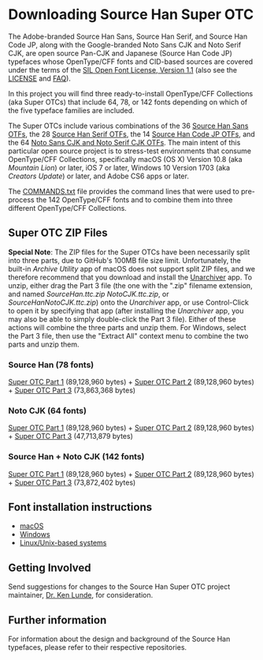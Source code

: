 # Downloading Source Han Super OTC

The Adobe-branded Source Han Sans, Source Han Serif, and Source Han Code JP, along with the Google-branded Noto Sans CJK and Noto Serif CJK, are open source Pan-CJK and Japanese (Source Han Code JP) typefaces whose OpenType/CFF fonts and CID-based sources are covered under the terms of the [SIL Open Font License, Version 1.1](http://scripts.sil.org/OFL) (also see the [LICENSE](LICENSE.txt) and [FAQ](http://scripts.sil.org/cms/scripts/page.php?item_id=OFL-FAQ_web)).

In this project you will find three ready-to-install OpenType/CFF Collections (aka Super OTCs) that include 64, 78, or 142 fonts depending on which of the five typeface families are included.

The Super OTCs include various combinations of the 36 [Source Han Sans OTFs](https://github.com/adobe-fonts/source-han-sans/tree/release/OTF), the 28 [Source Han Serif OTFs](https://github.com/adobe-fonts/source-han-serif/tree/release/OTF), the 14 [Source Han Code JP OTFs](https://github.com/adobe-fonts/source-han-code-jp/tree/release/OTF), and the 64 [Noto Sans CJK and Noto Serif CJK OTFs](https://github.com/googlei18n/noto-cjk). The main intent of this particular open source project is to stress-test environments that consume OpenType/CFF Collections, specifically macOS (OS X) Version 10.8 (aka *Mountain Lion*) or later, iOS 7 or later, Windows 10 Version 1703 (aka *Creators Update*) or later, and Adobe CS6 apps or later.

The [COMMANDS.txt](COMMANDS.txt) file provides the command lines that were used to pre-process the 142 OpenType/CFF fonts and to combine them into three different OpenType/CFF Collections.

## Super OTC ZIP Files

**Special Note**: The ZIP files for the Super OTCs have been necessarily split into three parts, due to GitHub's 100MB file size limit. Unfortunately, the built-in *Archive Utility* app of macOS does not support split ZIP files, and we therefore recommend that you download and install the [Unarchiver](http://unarchiver.c3.cx/unarchiver) app. To unzip, either drag the Part 3 file (the one with the ".zip" filename extension, and named *SourceHan.ttc.zip* *NotoCJK.ttc.zip*, or *SourceHanNotoCJK.ttc.zip*) onto the *Unarchiver* app, or use Control-Click to open it by specifying that app (after installing the *Unarchiver* app, you may also be able to simply double-click the Part 3 file). Either of these actions will combine the three parts and unzip them. For Windows, select the Part 3 file, then use the "Extract All" context menu to combine the two parts and unzip them.

### Source Han (78 fonts)

[Super OTC Part 1](https://github.com/adobe-fonts/source-han-super-otc/raw/master/SourceHan.ttc.z01) (89,128,960 bytes) + [Super OTC Part 2](https://github.com/adobe-fonts/source-han-super-otc/raw/master/SourceHan.ttc.z02) (89,128,960 bytes) + [Super OTC Part 3](https://github.com/adobe-fonts/source-han-super-otc/raw/master/SourceHan.ttc.zip) (73,863,368 bytes)

### Noto CJK (64 fonts)

[Super OTC Part 1](https://github.com/adobe-fonts/source-han-super-otc/raw/master/NotoCJK.ttc.z01) (89,128,960 bytes) + [Super OTC Part 2](https://github.com/adobe-fonts/source-han-super-otc/raw/master/NotoCJK.ttc.z02) (89,128,960 bytes) + [Super OTC Part 3](https://github.com/adobe-fonts/source-han-super-otc/raw/master/NotoCJK.ttc.zip) (47,713,879 bytes)

### Source Han + Noto CJK (142 fonts)

[Super OTC Part 1](https://github.com/adobe-fonts/source-han-super-otc/raw/master/SourceHanNotoCJK.ttc.z01) (89,128,960 bytes) + [Super OTC Part 2](https://github.com/adobe-fonts/source-han-super-otc/raw/master/SourceHanNotoCJK.ttc.z02) (89,128,960 bytes) + [Super OTC Part 3](https://github.com/adobe-fonts/source-han-super-otc/raw/master/SourceHanNotoCJK.ttc.zip) (73,872,402 bytes)

## Font installation instructions

* [macOS](https://support.apple.com/en-us/HT201749)
* [Windows](https://www.microsoft.com/en-us/Typography/TrueTypeInstall.aspx)
* [Linux/Unix-based systems](https://github.com/adobe-fonts/source-code-pro/issues/17#issuecomment-8967116)

## Getting Involved

Send suggestions for changes to the Source Han Super OTC project maintainer, [Dr. Ken Lunde](mailto:lunde@adobe.com?subject=[GitHub]%20Source%20Han%20Super%20OTC), for consideration.

## Further information

For information about the design and background of the Source Han typefaces, please refer to their respective repositories.
